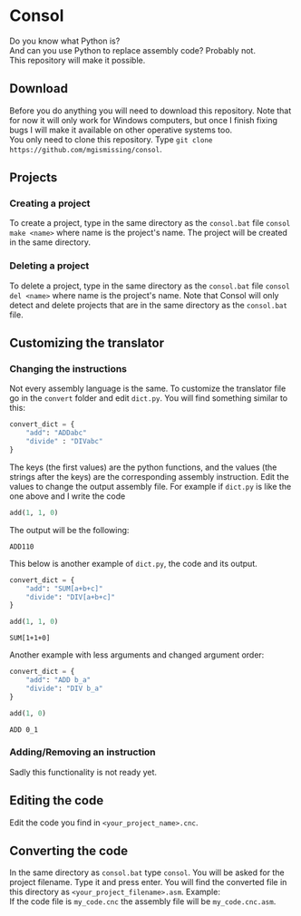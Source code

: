 # Consol
Do you know what Python is?  
And can you use Python to replace assembly code? Probably not.  
This repository will make it possible.

## Download
Before you do anything you will need to download this repository.
Note that for now it will only work for Windows computers, but once I finish fixing bugs I will make it available on other operative systems too.  
You only need to clone this repository. Type ```git clone https://github.com/mgismissing/consol```.

## Projects
### Creating a project
To create a project, type in the same directory as the ```consol.bat``` file ```consol make <name>``` where name is the project's name. The project will be created in the same directory.
### Deleting a project
To delete a project, type in the same directory as the ```consol.bat``` file ```consol del <name>``` where name is the project's name. Note that Consol will only detect and delete projects that are in the same directory as the ```consol.bat``` file.

## Customizing the translator
### Changing the instructions
Not every assembly language is the same. To customize the translator file go in the ```convert``` folder and edit ```dict.py```. You will find something similar to this:
``` python
convert_dict = {
    "add": "ADDabc"
    "divide" : "DIVabc"
}
```
The keys (the first values) are the python functions, and the values (the strings after the keys) are the corresponding assembly instruction. Edit the values to change the output assembly file. For example if ```dict.py``` is like the one above and I write the code
``` python
add(1, 1, 0)
```
The output will be the following:
```
ADD110
```
This below is another example of ```dict.py```, the code and its output.
``` python
convert_dict = {
    "add": "SUM[a+b+c]"
    "divide": "DIV[a+b+c]"
}
```
``` python
add(1, 1, 0)
```
```
SUM[1+1+0]
```
Another example with less arguments and changed argument order:
``` python
convert_dict = {
    "add": "ADD b_a"
    "divide": "DIV b_a"
}
```
``` python
add(1, 0)
```
```
ADD 0_1
```
### Adding/Removing an instruction
Sadly this functionality is not ready yet.
## Editing the code
Edit the code you find in ```<your_project_name>.cnc```.

## Converting the code
In the same directory as ```consol.bat``` type ```consol```. You will be asked for the project filename. Type it and press enter. You will find the converted file in this directory as ```<your_project_filename>.asm```. Example:  
If the code file is ```my_code.cnc``` the assembly file will be ```my_code.cnc.asm```.